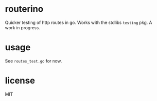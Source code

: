 # routerino
Quicker testing of http routes in go. Works with the stdlibs `testing` pkg. A work in progress.

# usage
See `routes_test.go` for now.

# license
MIT
